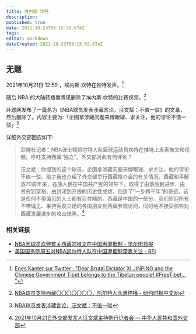 ```yaml
---
title: 埃内斯·坎特
description: 
published: true
date: 2021-10-23T08:15:55.674Z
tags:
editor: markdown
dateCreated: 2021-10-23T08:15:55.674Z
---
```


## 无题

2021年10月21日 12:59 ，埃内斯·坎特在推特发声。[^1450]

[^1450]: [Enes Kanter sur Twitter : "Dear Brutal Dictator XI JINPING and the Chinese Government Tibet belongs to the Tibetan people! \#FreeTibet… "](https://web.archive.org/web/20211022051323/https://twitter.com/EnesKanter/status/1450869180283203589)

<!--
[Enes Kanter on Twitter: "Heartless Dictator of China, XI JINPING and the Communist Party of China. I am calling you out in front of the whole world. Close down the SLAVE labor camps and free the UYGHUR people! Stop the GENOCIDE, now! #FreeUyghurs… https://t.co/Ms89u7NRd7"](https://web.archive.org/web/20211022171506/https://twitter.com/eneskanter/status/1451581224087134209)
-->

随后 NBA 的大陆转播商腾讯删除了埃内斯·坎特的比赛视频。[^202]

[^202]: [NBA球员支持西藏〇〇〇〇〇〇〇，凯尔特人队遭停播 - 纽约时报中文网](https://web.archive.org/web/20211022153350/https://cn.nytimes.com/sports/20211022/celtics-kanter-china-tibet/)

环球网发布了一篇名为《NBA球员发表涉藏言论，汪文斌：不值一驳》的文章，然后删除了。内容主要为:「企图拿涉藏问题来博眼球、求关注，他的谬论不值一驳」[^5y6u5]

[^5y6u5]: [NBA球员发表涉藏言论，汪文斌：不值一驳](https://archive.ph/5y6u5)

详细外交部回应如下:

> 彭博社记者：NBA波士顿凯尔特人队篮球运动员坎特在推特上发表推文和视频，呼吁支持西藏“独立”。外交部对此有何评论？
>
> 汪文斌：你提到的这个球员，企图拿涉藏问题来博眼球、求关注，他的谬论不值一驳。刚才我也介绍了外交部举行西藏推介会的有关情况。西藏和平解放70周年来，各族人民在中国共产党的领导下，取得了由落后到进步、由贫穷到富裕、由封闭到开放的历史性成绩，创造了“一步跨千年”的奇迹。这是任何不带偏见的人士都有目共睹的。西藏是中国的一部分。我们欢迎所有不带偏见、秉持客观立场的各国朋友到西藏参观访问，同时绝不接受那些对西藏发展进步的攻击抹黑。[^t1915894]

[^t1915894]: [2021年10月21日外交部发言人汪文斌主持例行记者会 — 中华人民共和国外交部](https://web.archive.org/web/20211021164911/https://www.fmprc.gov.cn/web/fyrbt_673021/t1915894.shtml)

### 相关链接

+ [NBA因球员坎特有关西藏的推文在中国再遭抵制 - 华尔街日报](https://web.archive.org/web/20211022065409/https://cn.wsj.com/articles/nba因球员坎特有关西藏的推文在中国再遭抵制-11634877311)
+ [美国国务院周五对NBA凯尔特人队在中国遭抵制深表关注 - RFI](https://web.archive.org/web/20211023002908/https://www.rfi.fr/cn/中国/20211022-美国国务院周五对nba凯尔特人队在中国遭抵制深表关注)
